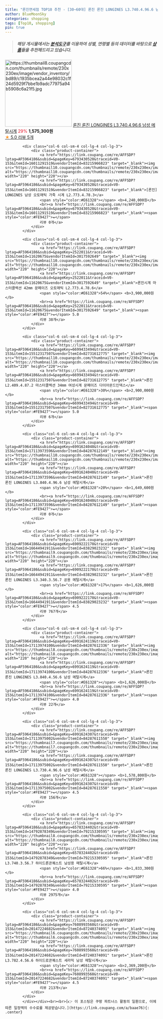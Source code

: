 ```yaml
---
title: "론진면세점 TOP10 추천 - [30~60대] 론진 론진 LONGINES L3.740.4.96.6 남성 메탈시계"
author: BlueMoonSky
categories: shopping
tags: [Top10, shopping]
pin: true
---
```


> ##### 해당 게시물에서는 [**분석도구**](https://itemscout.io/)를 이용하여 **성별**, **연령별** 등의 데이터를 바탕으로 [**상품**](https://link.coupang.com/a/baae76)들을 추천해드리고 있습니다.
<div class="container"><div class="row">
            <div class="col-6 col-sm-4 col-lg-4 col-lg-3">
                <div class="product-container">
                    <a href="https://link.coupang.com/re/AFFSDP?lptag=AF5964186&subid=&pageKey=6991623997&traceid=V0-153&itemId=17113973369&vendorItemId=84287611327" target="_blank"><img src="https://thumbnail8.coupangcdn.com/thumbnails/remote/230x230ex/image/vendor_inventory/bd89/c1935bcea2a44e98032c1f24d5929f7bbe1b9adc77975a94b5908c6a21f5.jpg" alt="https://thumbnail8.coupangcdn.com/thumbnails/remote/230x230ex/image/vendor_inventory/bd89/c1935bcea2a44e98032c1f24d5929f7bbe1b9adc77975a94b5908c6a21f5.jpg" width="220" height="220"></a>
                    <a href="https://link.coupang.com/re/AFFSDP?lptag=AF5964186&subid=&pageKey=6991623997&traceid=V0-153&itemId=17113973369&vendorItemId=84287611327" target="_blank">론진 론진 LONGINES L3.740.4.96.6 남성 메탈시계</a>
                    <span style="color:#E61328">29%</span> <b>1,575,300원</b>
                    <br><a href="https://link.coupang.com/re/AFFSDP?lptag=AF5964186&subid=&pageKey=6991623997&traceid=V0-153&itemId=17113973369&vendorItemId=84287611327" target="_blank"><span style="color:#FE9427">★</span> 5.0
                    리뷰 5개</a>
                </div>
            </div>
            
            <div class="col-6 col-sm-4 col-lg-4 col-lg-3">
                <div class="product-container">
                    <a href="https://link.coupang.com/re/AFFSDP?lptag=AF5964186&subid=&pageKey=6793430520&traceid=V0-153&itemId=16011291519&vendorItemId=83215966823" target="_blank"><img src="https://thumbnail10.coupangcdn.com/thumbnails/remote/230x230ex/image/vendor_inventory/e431/c1a866b6c5092259de65dc8b0be0de2c08e56e84be2ec61a84bc69a7523c.jpg" alt="https://thumbnail10.coupangcdn.com/thumbnails/remote/230x230ex/image/vendor_inventory/e431/c1a866b6c5092259de65dc8b0be0de2c08e56e84be2ec61a84bc69a7523c.jpg" width="220" height="220"></a>
                    <a href="https://link.coupang.com/re/AFFSDP?lptag=AF5964186&subid=&pageKey=6793430520&traceid=V0-153&itemId=16011291519&vendorItemId=83215966823" target="_blank">[론진] LONGINES 남성 오토매틱 가죽 시계 L2.773.4.78.3</a>
                    <span style="color:#E61328"></span> <b>4,240,000원</b>
                    <br><a href="https://link.coupang.com/re/AFFSDP?lptag=AF5964186&subid=&pageKey=6793430520&traceid=V0-153&itemId=16011291519&vendorItemId=83215966823" target="_blank"><span style="color:#FE9427">★</span> 
                    리뷰 0개</a>
                </div>
            </div>
            
            <div class="col-6 col-sm-4 col-lg-4 col-lg-3">
                <div class="product-container">
                    <a href="https://link.coupang.com/re/AFFSDP?lptag=AF5964186&subid=&pageKey=2522011&traceid=V0-153&itemId=11620675&vendorItemId=3017592649" target="_blank"><img src="https://thumbnail10.coupangcdn.com/thumbnails/remote/230x230ex/image/vendor_inventory/8e62/f1b8da729db15984dd362e6f75ad2d47043fd844eaa5f33e3b2afbc3420a.jpg" alt="https://thumbnail10.coupangcdn.com/thumbnails/remote/230x230ex/image/vendor_inventory/8e62/f1b8da729db15984dd362e6f75ad2d47043fd844eaa5f33e3b2afbc3420a.jpg" width="220" height="220"></a>
                    <a href="https://link.coupang.com/re/AFFSDP?lptag=AF5964186&subid=&pageKey=2522011&traceid=V0-153&itemId=11620675&vendorItemId=3017592649" target="_blank">론진시계 마스터콜렉션 42mm 문페이즈 오토매틱 L2.773.4.78.6</a>
                    <span style="color:#E61328">54%</span> <b>3,900,000원</b>
                    <br><a href="https://link.coupang.com/re/AFFSDP?lptag=AF5964186&subid=&pageKey=2522011&traceid=V0-153&itemId=11620675&vendorItemId=3017592649" target="_blank"><span style="color:#FE9427">★</span> 5.0
                    리뷰 38개</a>
                </div>
            </div>
            
            <div class="col-6 col-sm-4 col-lg-4 col-lg-3">
                <div class="product-container">
                    <a href="https://link.coupang.com/re/AFFSDP?lptag=AF5964186&subid=&pageKey=6699433494&traceid=V0-153&itemId=15512317507&vendorItemId=82731612775" target="_blank"><img src="https://thumbnail10.coupangcdn.com/thumbnails/remote/230x230ex/image/vendor_inventory/5e40/93fdae1a7399cf602f715765fab9bff077fbb99090bb7c870b8c3073fb75.jpg" alt="https://thumbnail10.coupangcdn.com/thumbnails/remote/230x230ex/image/vendor_inventory/5e40/93fdae1a7399cf602f715765fab9bff077fbb99090bb7c870b8c3073fb75.jpg" width="220" height="220"></a>
                    <a href="https://link.coupang.com/re/AFFSDP?lptag=AF5964186&subid=&pageKey=6699433494&traceid=V0-153&itemId=15512317507&vendorItemId=82731612775" target="_blank">론진 L2.409.4.87.2 마스터콜렉션 34mm 여성시계 문페이즈 다이아몬드인덱스</a>
                    <span style="color:#E61328">30%</span> <b>2,900,000원</b>
                    <br><a href="https://link.coupang.com/re/AFFSDP?lptag=AF5964186&subid=&pageKey=6699433494&traceid=V0-153&itemId=15512317507&vendorItemId=82731612775" target="_blank"><span style="color:#FE9427">★</span> 5.0
                    리뷰 6개</a>
                </div>
            </div>
            
            <div class="col-6 col-sm-4 col-lg-4 col-lg-3">
                <div class="product-container">
                    <a href="https://link.coupang.com/re/AFFSDP?lptag=AF5964186&subid=&pageKey=6991624040&traceid=V0-153&itemId=17113973596&vendorItemId=84287612149" target="_blank"><img src="https://thumbnail10.coupangcdn.com/thumbnails/remote/230x230ex/image/vendor_inventory/9f8e/032dcc9205573c50f2a19ba56b21c0cd4f68b9420585ff193e7f6b2d109a.jpg" alt="https://thumbnail10.coupangcdn.com/thumbnails/remote/230x230ex/image/vendor_inventory/9f8e/032dcc9205573c50f2a19ba56b21c0cd4f68b9420585ff193e7f6b2d109a.jpg" width="220" height="220"></a>
                    <a href="https://link.coupang.com/re/AFFSDP?lptag=AF5964186&subid=&pageKey=6991624040&traceid=V0-153&itemId=17113973596&vendorItemId=84287612149" target="_blank">론진 론진 LONGINES L3.840.4.96.6 남성 메탈시계</a>
                    <span style="color:#E61328">20%</span> <b>1,649,600원</b>
                    <br><a href="https://link.coupang.com/re/AFFSDP?lptag=AF5964186&subid=&pageKey=6991624040&traceid=V0-153&itemId=17113973596&vendorItemId=84287612149" target="_blank"><span style="color:#FE9427">★</span> 
                    리뷰 0개</a>
                </div>
            </div>
            
            <div class="col-6 col-sm-4 col-lg-4 col-lg-3">
                <div class="product-container">
                    <a href="https://link.coupang.com/re/AFFSDP?lptag=AF5964186&subid=&pageKey=6909222170&traceid=V0-153&itemId=16644941911&vendorItemId=83829023232" target="_blank"><img src="https://thumbnail9.coupangcdn.com/thumbnails/remote/230x230ex/image/vendor_inventory/4f87/78b7c028efe52cab18282b1e853e91ac7e2b0bdc3737c93c7c2a0e9f3cce.jpg" alt="https://thumbnail9.coupangcdn.com/thumbnails/remote/230x230ex/image/vendor_inventory/4f87/78b7c028efe52cab18282b1e853e91ac7e2b0bdc3737c93c7c2a0e9f3cce.jpg" width="220" height="220"></a>
                    <a href="https://link.coupang.com/re/AFFSDP?lptag=AF5964186&subid=&pageKey=6909222170&traceid=V0-153&itemId=16644941911&vendorItemId=83829023232" target="_blank">론진 론진 LONGINES L3.340.3.56.7 공용 메탈시계</a>
                    <span style="color:#E61328">17%</span> <b>1,626,000원</b>
                    <br><a href="https://link.coupang.com/re/AFFSDP?lptag=AF5964186&subid=&pageKey=6909222170&traceid=V0-153&itemId=16644941911&vendorItemId=83829023232" target="_blank"><span style="color:#FE9427">★</span> 4.5
                    리뷰 767개</a>
                </div>
            </div>
            
            <div class="col-6 col-sm-4 col-lg-4 col-lg-3">
                <div class="product-container">
                    <a href="https://link.coupang.com/re/AFFSDP?lptag=AF5964186&subid=&pageKey=6991624119&traceid=V0-153&itemId=17113974100&vendorItemId=84287612336" target="_blank"><img src="https://thumbnail8.coupangcdn.com/thumbnails/remote/230x230ex/image/vendor_inventory/0e76/a116172ba37fdf97fdf71df62631dee1ac6ebbe1987311ae76c453b03298.jpg" alt="https://thumbnail8.coupangcdn.com/thumbnails/remote/230x230ex/image/vendor_inventory/0e76/a116172ba37fdf97fdf71df62631dee1ac6ebbe1987311ae76c453b03298.jpg" width="220" height="220"></a>
                    <a href="https://link.coupang.com/re/AFFSDP?lptag=AF5964186&subid=&pageKey=6991624119&traceid=V0-153&itemId=17113974100&vendorItemId=84287612336" target="_blank">론진 론진 LONGINES L3.840.4.56.6 남성 메탈시계</a>
                    <span style="color:#E61328"></span> <b>1,626,000원</b>
                    <br><a href="https://link.coupang.com/re/AFFSDP?lptag=AF5964186&subid=&pageKey=6991624119&traceid=V0-153&itemId=17113974100&vendorItemId=84287612336" target="_blank"><span style="color:#FE9427">★</span> 4.0
                    리뷰 22개</a>
                </div>
            </div>
            
            <div class="col-6 col-sm-4 col-lg-4 col-lg-3">
                <div class="product-container">
                    <a href="https://link.coupang.com/re/AFFSDP?lptag=AF5964186&subid=&pageKey=6991624307&traceid=V0-153&itemId=17113975002&vendorItemId=84287611550" target="_blank"><img src="https://thumbnail7.coupangcdn.com/thumbnails/remote/230x230ex/image/vendor_inventory/a766/4f488e864922287cf8c4e374e7efb41d360577d8d829cbdfe2d8f634d660.jpg" alt="https://thumbnail7.coupangcdn.com/thumbnails/remote/230x230ex/image/vendor_inventory/a766/4f488e864922287cf8c4e374e7efb41d360577d8d829cbdfe2d8f634d660.jpg" width="220" height="220"></a>
                    <a href="https://link.coupang.com/re/AFFSDP?lptag=AF5964186&subid=&pageKey=6991624307&traceid=V0-153&itemId=17113975002&vendorItemId=84287611550" target="_blank">론진 론진 LONGINES L3.730.4.96.6 남성 메탈시계</a>
                    <span style="color:#E61328"></span> <b>1,578,800원</b>
                    <br><a href="https://link.coupang.com/re/AFFSDP?lptag=AF5964186&subid=&pageKey=6991624307&traceid=V0-153&itemId=17113975002&vendorItemId=84287611550" target="_blank"><span style="color:#FE9427">★</span> 4.5
                    리뷰 156개</a>
                </div>
            </div>
            
            <div class="col-6 col-sm-4 col-lg-4 col-lg-3">
                <div class="product-container">
                    <a href="https://link.coupang.com/re/AFFSDP?lptag=AF5964186&subid=&pageKey=6578324402&traceid=V0-153&itemId=14792878349&vendorItemId=79215330595" target="_blank"><img src="https://thumbnail8.coupangcdn.com/thumbnails/remote/230x230ex/image/vendor_inventory/1a3c/c63e681dfe17c86a63118c10dc2b1758b387f51a8281662a524e36682cca.jpg" alt="https://thumbnail8.coupangcdn.com/thumbnails/remote/230x230ex/image/vendor_inventory/1a3c/c63e681dfe17c86a63118c10dc2b1758b387f51a8281662a524e36682cca.jpg" width="220" height="220"></a>
                    <a href="https://link.coupang.com/re/AFFSDP?lptag=AF5964186&subid=&pageKey=6578324402&traceid=V0-153&itemId=14792878349&vendorItemId=79215330595" target="_blank">론진 L3.740.3.56.7 하이드론콘퀘스트 남성용 메탈시계</a>
                    <span style="color:#E61328">66%</span> <b>1,833,300원</b>
                    <br><a href="https://link.coupang.com/re/AFFSDP?lptag=AF5964186&subid=&pageKey=6578324402&traceid=V0-153&itemId=14792878349&vendorItemId=79215330595" target="_blank"><span style="color:#FE9427">★</span> 4.0
                    리뷰 2975개</a>
                </div>
            </div>
            
            <div class="col-6 col-sm-4 col-lg-4 col-lg-3">
                <div class="product-container">
                    <a href="https://link.coupang.com/re/AFFSDP?lptag=AF5964186&subid=&pageKey=7608993560&traceid=V0-153&itemId=20147224682&vendorItemId=87240374091" target="_blank"><img src="https://thumbnail6.coupangcdn.com/thumbnails/remote/230x230ex/image/vendor_inventory/4747/0d588e86c71ba6a3ddcd96a9675f47c5c456f9eafe00adde2cbd656e95bd.jpg" alt="https://thumbnail6.coupangcdn.com/thumbnails/remote/230x230ex/image/vendor_inventory/4747/0d588e86c71ba6a3ddcd96a9675f47c5c456f9eafe00adde2cbd656e95bd.jpg" width="220" height="220"></a>
                    <a href="https://link.coupang.com/re/AFFSDP?lptag=AF5964186&subid=&pageKey=7608993560&traceid=V0-153&itemId=20147224682&vendorItemId=87240374091" target="_blank">론진 L3.782.4.56.6 하이드로콘퀘스트 세라믹 남성 메탈시계</a>
                    <span style="color:#E61328"></span> <b>2,369,200원</b>
                    <br><a href="https://link.coupang.com/re/AFFSDP?lptag=AF5964186&subid=&pageKey=7608993560&traceid=V0-153&itemId=20147224682&vendorItemId=87240374091" target="_blank"><span style="color:#FE9427">★</span> 4.5
                    리뷰 213개</a>
                </div>
            </div>
            </div></div><br><br>[👉 이 포스팅은 쿠팡 파트너스 활동의 일환으로, 이에 따른 일정액의 수수료를 제공받습니다.](https://link.coupang.com/a/baae76){: .center}